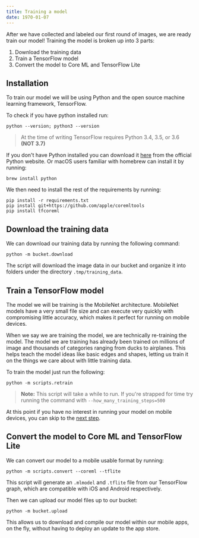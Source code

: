 ```yaml
---
title: Training a model
date: 1970-01-07
---
```

After we have collected and labeled our first round of images, we are ready train our model! Training the model is broken up into 3 parts:
1. Download the training data
2. Train a TensorFlow model
3. Convert the model to Core ML and TensorFlow Lite

## Installation
To train our model we will be using Python and the open source machine learning framework, TensorFlow.

To check if you have python installed run:
```
python --version; python3 --version
```
> At the time of writing TensorFlow requires Python 3.4, 3.5, or 3.6 **(NOT 3.7)**

If you don't have Python installed you can download it [here](https://www.python.org/downloads/release/python-367/) from the official Python website. Or macOS users familiar with homebrew can install it by running:
```
brew install python
```

We then need to install the rest of the requirements by running:
```
pip install -r requirements.txt
pip install git+https://github.com/apple/coremltools
pip install tfcoreml
```

## Download the training data
We can download our training data by running the following command:
```
python -m bucket.download
```

The script will download the image data in our bucket and organize it into folders under the directory `.tmp/training_data`.

## Train a TensorFlow model
The model we will be training is the MobileNet architecture. MobileNet models have a very small file size and can execute very quickly with compromising little accuracy, which makes it perfect for running on mobile devices.

When we say we are training the model, we are technically re-training the model. The model we are training has already been trained on millions of image and thousands of categories ranging from ducks to airplanes. This helps teach the model ideas like basic edges and shapes, letting us train it on the things we care about with little training data.

To train the model just run the following:
```
python -m scripts.retrain
```
> **Note:** This script will take a while to run. If you're strapped for time try running the command with `--how_many_training_steps=500`

At this point if you have no interest in running your model on mobile devices, you can skip to the [next step](8).

## Convert the model to Core ML and TensorFlow Lite
We can convert our model to a mobile usable format by running:
```
python -m scripts.convert --coreml --tflite
```
This script will generate an `.mlmodel` and `.tflite` file from our TensorFlow graph, which are compatible with iOS and Android respectively.

Then we can upload our model files up to our bucket:
```
python -m bucket.upload
```
This allows us to download and compile our model within our mobile apps, on the fly, without having to deploy an update to the app store.
